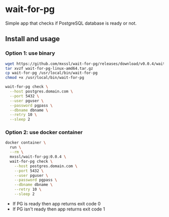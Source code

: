 # wait-for-pg

Simple app that checks if PostgreSQL database is ready or not.

## Install and usage

### Option 1: use binary

```sh
wget https://github.com/mxssl/wait-for-pg/releases/download/v0.0.4/wait-for-pg-linux-amd64.tar.gz
tar xvzf wait-for-pg-linux-amd64.tar.gz
cp wait-for-pg /usr/local/bin/wait-for-pg
chmod +x /usr/local/bin/wait-for-pg

wait-for-pg check \
  --host postgres.domain.com \
  --port 5432 \
  --user pguser \
  --password pgpass \
  --dbname dbname \
  --retry 10 \
  --sleep 2
```

### Option 2: use docker container

```sh
docker container \
  run \
  --rm \
  mxssl/wait-for-pg:0.0.4 \
  wait-for-pg check \
    --host postgres.domain.com \
    --port 5432 \
    --user pguser \
    --password pgpass \
    --dbname dbname \
    --retry 10 \
    --sleep 2
```

- If PG is ready then app returns exit code 0
- If PG isn't ready then app returns exit code 1
